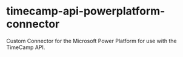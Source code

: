 # timecamp-api-powerplatform-connector
Custom Connector for the Microsoft Power Platform for use with the TimeCamp API.
